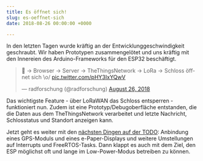 ```yaml
---
title: Es öffnet sich!
slug: es-oeffnet-sich
date: 2018-08-26 00:00:00 +0000

---
```


In den letzten Tagen wurde kräftig an der Entwicklunggeschwindigkeit geschraubt. Wir haben Prototypen zusammengelötet und uns kräftig mit den Innereien des Arduino-Frameworks für den ESP32 beschäftigt.

<blockquote class="twitter-tweet"><p lang="de" dir="ltr">🔑 → Browser → Server → TheThingsNetwork  → LoRa → Schloss öffnet sich \o/ <a href="https://t.co/pHY3IxYQwV">pic.twitter.com/pHY3IxYQwV</a></p>&mdash; radforschung (@radforschung) <a href="https://twitter.com/radforschung/status/1033739633048408064?ref_src=twsrc%5Etfw">August 26, 2018</a></blockquote>
<script async src="https://platform.twitter.com/widgets.js" charset="utf-8"></script>

Das wichtigste Feature - über LoRaWAN das Schloss entsperren - funktioniert nun. Zudem ist eine Prototyp/Debugoberfläche entstanden, die die Daten aus dem TheThingsNetwork verarbeitet und letzte Nachricht, Schlosstatus und Standort anzeigen kann.

Jetzt geht es weiter mit den [nächsten Dingen auf der TODO](../todo/): Anbindung eines GPS-Moduls und eines e-Paper-Displays und weitere Umstellungen auf Interrupts und FreeRTOS-Tasks. Dann klappt es auch mit dem Ziel, den ESP möglichst oft und lange im Low-Power-Modus betreiben zu können.